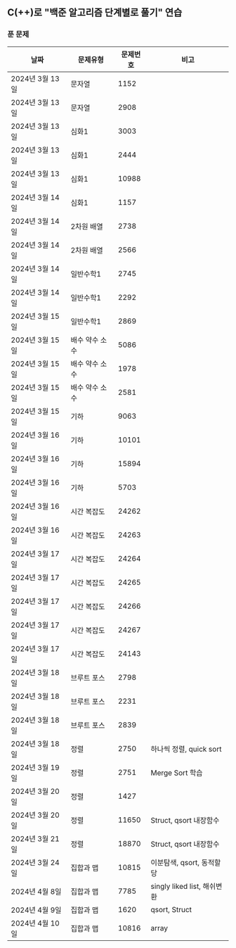 ## C(++)로 "백준 알고리즘 단계별로 풀기" 연습

### 푼 문제

|날짜|문제유형|문제번호|비고|
|--|--|--|--|
| 2024년 3월 13일 | 문자열 | 1152 |  |
| 2024년 3월 13일 | 문자열 | 2908 |  |
| 2024년 3월 13일 | 심화1 | 3003 |  |
| 2024년 3월 13일 | 심화1 | 2444 |  |
| 2024년 3월 13일 | 심화1 | 10988 |  |
| 2024년 3월 14일 | 심화1 | 1157 |  |
| 2024년 3월 14일 | 2차원 배열 | 2738 |  |
| 2024년 3월 14일 | 2차원 배열 | 2566 |  |
| 2024년 3월 14일 | 일반수학1 | 2745 |  |
| 2024년 3월 14일 | 일반수학1 | 2292 |  |
| 2024년 3월 15일 | 일반수학1 | 2869 |  |
| 2024년 3월 15일 | 배수 약수 소수 | 5086 |  |
| 2024년 3월 15일 | 배수 약수 소수 | 1978 |  |
| 2024년 3월 15일 | 배수 약수 소수 | 2581 |  |
| 2024년 3월 15일 | 기하 | 9063 |  |
| 2024년 3월 16일 | 기하 | 10101 |  |
| 2024년 3월 16일 | 기하 | 15894 |  |
| 2024년 3월 16일 | 기하 | 5703 |  |
| 2024년 3월 16일 | 시간 복잡도 | 24262 |  |
| 2024년 3월 16일 | 시간 복잡도 | 24263 |  |
| 2024년 3월 17일 | 시간 복잡도 | 24264 |  |
| 2024년 3월 17일 | 시간 복잡도 | 24265 |  |
| 2024년 3월 17일 | 시간 복잡도 | 24266 |  |
| 2024년 3월 17일 | 시간 복잡도 | 24267 |  |
| 2024년 3월 17일 | 시간 복잡도 | 24143 |  |
| 2024년 3월 18일 | 브루트 포스 | 2798 |  |
| 2024년 3월 18일 | 브루트 포스 | 2231 |  |
| 2024년 3월 18일 | 브루트 포스 | 2839 |  |
| 2024년 3월 18일 | 정렬 | 2750 | 하나씩 정렬, quick sort |
| 2024년 3월 19일 | 정렬 | 2751 | Merge Sort 학습 |
| 2024년 3월 20일 | 정렬 | 1427 |  |
| 2024년 3월 20일 | 정렬 | 11650 | Struct, qsort 내장함수 |
| 2024년 3월 21일 | 정렬 | 18870 | Struct, qsort 내장함수 |
| 2024년 3월 24일 | 집합과 맵 | 10815 | 이분탐색, qsort, 동적할당 |
| 2024년 4월 8일 | 집합과 맵 | 7785 | singly liked list, 해쉬변환 |
| 2024년 4월 9일 | 집합과 맵 | 1620 | qsort, Struct |
| 2024년 4월 10일 | 집합과 맵 | 10816 | array |
